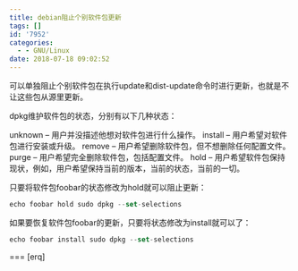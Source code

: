 ```yaml
---
title: debian阻止个别软件包更新
tags: []
id: '7952'
categories:
  - - GNU/Linux
date: 2018-07-18 09:02:52
---
```



<!-- more -->
可以单独阻止个别软件包在执行update和dist-update命令时进行更新，也就是不让这些包从源里更新。

dpkg维护软件包的状态，分别有以下几种状态：

unknown – 用户并没描述他想对软件包进行什么操作。
install – 用户希望对软件包进行安装或升级。
remove – 用户希望删除软件包，但不想删除任何配置文件。
purge – 用户希望完全删除软件包，包括配置文件。
hold – 用户希望软件包保持现状，例如，用户希望保持当前的版本，当前的状态，当前的一切。

只要将软件包foobar的状态修改为hold就可以阻止更新：

```js
echo foobar hold sudo dpkg --set-selections
```

如果要恢复软件包foobar的更新，只要将状态修改为install就可以了：

```js
echo foobar install sudo dpkg --set-selections
```

===
\[erq\]